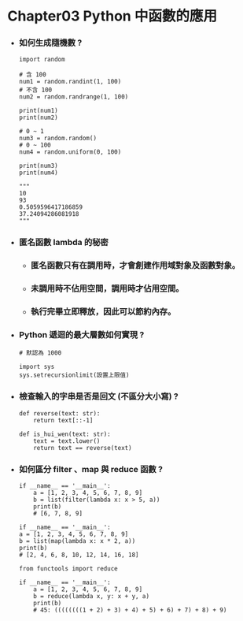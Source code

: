 Chapter03 Python 中函數的應用
=====
* ### 如何生成隨機數 ?
    ```
    import random

    # 含 100
    num1 = random.randint(1, 100)
    # 不含 100
    num2 = random.randrange(1, 100)

    print(num1)
    print(num2)

    # 0 ~ 1
    num3 = random.random()
    # 0 ~ 100
    num4 = random.uniform(0, 100)

    print(num3)
    print(num4)

    """
    10
    93
    0.5059596417186859
    37.24094286081918
    """
    ```
* ### 匿名函數 lambda 的秘密
    * ### 匿名函數只有在調用時，才會創建作用域對象及函數對象。
    * ### 未調用時不佔用空間，調用時才佔用空間。
    * ### 執行完畢立即釋放，因此可以節約內存。
* ### Python 遞迴的最大層數如何實現 ?
    ```
    # 默認為 1000

    import sys
    sys.setrecursionlimit(設置上限值)
    ```
* ### 檢查輸入的字串是否是回文 (不區分大小寫) ?
    ```
    def reverse(text: str):
        return text[::-1]

    def is_hui_wen(text: str):
        text = text.lower()
        return text == reverse(text)
    ```
* ### 如何區分 filter 、map 與 reduce 函數 ?
    ```
    if __name__ == '__main__':
        a = [1, 2, 3, 4, 5, 6, 7, 8, 9]
        b = list(filter(lambda x: x > 5, a))
        print(b)
        # [6, 7, 8, 9]
    ```
    ```
    if __name__ == '__main__':
    a = [1, 2, 3, 4, 5, 6, 7, 8, 9]
    b = list(map(lambda x: x * 2, a))
    print(b)
    # [2, 4, 6, 8, 10, 12, 14, 16, 18]
    ```
    ```
    from functools import reduce

    if __name__ == '__main__':
        a = [1, 2, 3, 4, 5, 6, 7, 8, 9]
        b = reduce(lambda x, y: x + y, a)
        print(b)
        # 45: ((((((((1 + 2) + 3) + 4) + 5) + 6) + 7) + 8) + 9)
    ```
<br />

